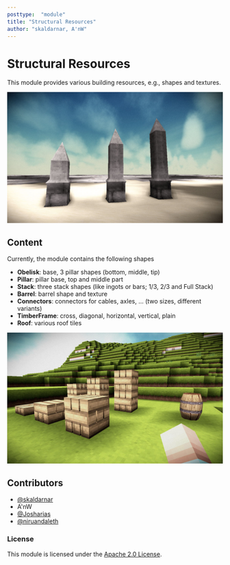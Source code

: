 ```yaml
---
posttype:  "module"  
title: "Structural Resources"
author: "skaldarnar, A'nW"
---
```

# Structural Resources

This module provides various building resources, e.g., shapes and textures.

![image1](https://github.com/MetaTerasology/StructuralResources/raw/master/images/Terasology-2014-04-04-obelisks.jpg "Examples for obelisk shapes.")

## Content
Currently, the module contains the following shapes

* **Obelisk**: base, 3 pillar shapes (bottom, middle, tip)
* **Pillar**: pillar base, top and middle part
* **Stack**: three stack shapes (like ingots or bars; 1/3, 2/3 and Full Stack)
* **Barrel**: barrel shape and texture
* **Connectors**: connectors for cables, axles, ... (two sizes, different variants)
* **TimberFrame**: cross, diagonal, horizontal, vertical, plain
* **Roof**: various roof tiles

![image2](https://github.com/MetaTerasology/StructuralResources/raw/master/images/Terasology-140428172032-1152x700.jpg "Stacks and barrel shape.")

## Contributors
* [@skaldarnar](https://github.com/skaldarnar)
* A'nW
* [@Josharias](https://github.com/Josharias)
* [@niruandaleth](https://github.com/jdrueckert)

### License

This module is licensed under the [Apache 2.0 License](http://www.apache.org/licenses/LICENSE-2.0.html).
